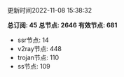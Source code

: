 更新时间2022-11-08 15:38:32

**总订阅: 45**
**总节点: 2646**
**有效节点: 681**
- ssr节点: 14
- v2ray节点: 448
- trojan节点: 110
- ss节点: 109

